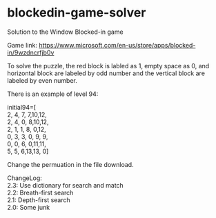 # blockedin-game-solver
Solution to the Window Blocked-in game

Game link:
https://www.microsoft.com/en-us/store/apps/blocked-in/9wzdncrfjb0v

To solve the puzzle, the red block is labled as 1, empty space as 0, 
and horizontal block are labeled by odd number and the vertical block
are labeled by even number.

There is an example of level 94:

initial94=[  
 2, 4, 7, 7,10,12,  
 2, 4, 0, 8,10,12,  
 2, 1, 1, 8, 0,12,  
 0, 3, 3, 0, 9, 9,  
 0, 0, 6, 0,11,11,  
 5, 5, 6,13,13, 0]

Change the permuation in the file download.

ChangeLog:  
2.3: Use dictionary for search and match  
2.2: Breath-first search  
2.1: Depth-first search  
2.0: Some junk  
